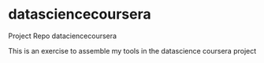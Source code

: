 # datasciencecoursera
Project Repo dataciencecoursera

This is an exercise to assemble my tools in the datascience coursera project
